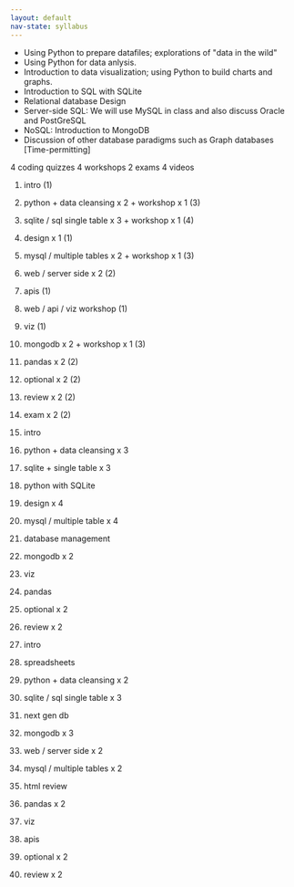 ```yaml
---
layout: default
nav-state: syllabus
---
```


* Using Python to prepare datafiles; explorations of "data in the wild"
* Using Python for data anlysis.
* Introduction to data visualization; using Python to build charts and graphs.
* Introduction to SQL with SQLite
* Relational database Design
* Server-side SQL: We will use MySQL in class and also discuss Oracle and PostGreSQL
* NoSQL: Introduction to MongoDB
* Discussion of other database paradigms such as Graph databases [Time-permitting]

4 coding quizzes
4 workshops
2 exams
4 videos

1. intro (1)
2. python + data cleansing  x 2 + workshop x 1 (3)
3. sqlite / sql single table x 3 + workshop x 1 (4)
4. design x 1 (1)
5. mysql / multiple tables x 2 + workshop x 1 (3)
7. web / server side x 2 (2)
8. apis (1) 
10. web / api / viz workshop (1)
9. viz (1)
6. mongodb x 2 + workshop x 1 (3)
11. pandas x 2 (2)
12. optional x 2 (2)
13. review x 2 (2)
14. exam x 2 (2)



1. intro
2. python + data cleansing  x 3
3. sqlite + single table x 3
4. python with SQLite
5. design x 4
6. mysql / multiple table x 4
7. database management
8. mongodb x 2
9. viz 
10. pandas
11. optional x 2
12. review x 2

1. intro
2. spreadsheets
3. python + data cleansing  x 2
4. sqlite / sql single table x 3
5. next gen db
6. mongodb x 3
7. web / server side x 2
8. mysql / multiple tables x 2
9. html review
10. pandas x 2
11. viz 
12. apis
13. optional x 2
14. review x 2
